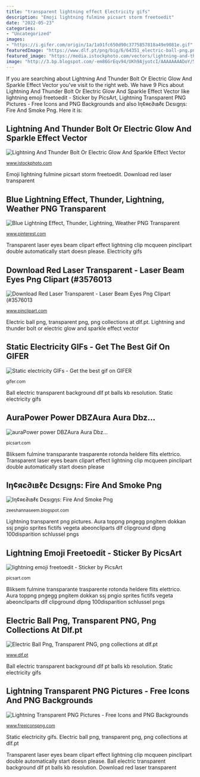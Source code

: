 ```yaml
---
title: "transparent lightning effect Electricity gifs"
description: "Emoji lightning fulmine picsart storm freetoedit"
date: "2022-05-23"
categories:
- "Uncategorized"
images:
- "https://i.gifer.com/origin/1a/1a91fc650d90c3775857818a49e9081e.gif"
featuredImage: "https://www.dlf.pt/png/big/6/64351_electric-ball-png.png"
featured_image: "https://media.istockphoto.com/vectors/lightning-and-thunder-bolt-or-electric-glow-and-sparkle-effect-vector-vector-id878517030?k=6&amp;m=878517030&amp;s=170667a&amp;w=0&amp;h=tExLvnbTXn-nrpeNdTH-MvNxd207eWtRpdRgOdKebZI="
image: "http://3.bp.blogspot.com/-em86GrEqv94/UKh9AjyotcI/AAAAAAAADoY/53MiEgmY_3E/s1600/rrr9+(2).png"
---
```


If you are searching about Lightning And Thunder Bolt Or Electric Glow And Sparkle Effect Vector you've visit to the right web. We have 9 Pics about Lightning And Thunder Bolt Or Electric Glow And Sparkle Effect Vector like lightning emoji freetoedit - Sticker by PicsArt, Lightning Transparent PNG Pictures - Free Icons and PNG Backgrounds and also Iη¢яє∂ιвℓє Dєѕιgηѕ: Fire And Smoke Png. Here it is:

## Lightning And Thunder Bolt Or Electric Glow And Sparkle Effect Vector

![Lightning And Thunder Bolt Or Electric Glow And Sparkle Effect Vector](https://media.istockphoto.com/vectors/lightning-and-thunder-bolt-or-electric-glow-and-sparkle-effect-vector-vector-id878517030?k=6&amp;m=878517030&amp;s=170667a&amp;w=0&amp;h=tExLvnbTXn-nrpeNdTH-MvNxd207eWtRpdRgOdKebZI= "Iη¢яє∂ιвℓє dєѕιgηѕ: fire and smoke png")

<small>www.istockphoto.com</small>

Emoji lightning fulmine picsart storm freetoedit. Download red laser transparent

## Blue Lightning Effect, Thunder, Lightning, Weather PNG Transparent

![Blue Lightning Effect, Thunder, Lightning, Weather PNG Transparent](https://i.pinimg.com/736x/de/48/78/de487871c7108e6659f287bab75c7914.jpg "Emoji lightning fulmine picsart storm freetoedit")

<small>www.pinterest.com</small>

Transparent laser eyes beam clipart effect lightning clip mcqueen pinclipart double automatically start doesn please. Electricity gifs

## Download Red Laser Transparent - Laser Beam Eyes Png Clipart (#3576013

![Download Red Laser Transparent - Laser Beam Eyes Png Clipart (#3576013](https://www.pinclipart.com/picdir/big/357-3576013_lightning-mcqueen-eyes-clip-art.png "Emoji lightning fulmine picsart storm freetoedit")

<small>www.pinclipart.com</small>

Electric ball png, transparent png, png collections at dlf.pt. Lightning and thunder bolt or electric glow and sparkle effect vector

## Static Electricity GIFs - Get The Best Gif On GIFER

![Static electricity GIFs - Get the best gif on GIFER](https://i.gifer.com/origin/1a/1a91fc650d90c3775857818a49e9081e.gif "Ball electric transparent background dlf pt balls kb resolution")

<small>gifer.com</small>

Ball electric transparent background dlf pt balls kb resolution. Static electricity gifs

## AuraPower Power DBZAura Aura Dbz...

![auraPower power DBZAura Aura Dbz...](http://cdn130.picsart.com/246479119020212.png "Static electricity gifs")

<small>picsart.com</small>

Bliksem fulmine transparante trasparente rotonda heldere flits elettrico. Transparent laser eyes beam clipart effect lightning clip mcqueen pinclipart double automatically start doesn please

## Iη¢яє∂ιвℓє Dєѕιgηѕ: Fire And Smoke Png

![Iη¢яє∂ιвℓє Dєѕιgηѕ: Fire And Smoke Png](http://3.bp.blogspot.com/-em86GrEqv94/UKh9AjyotcI/AAAAAAAADoY/53MiEgmY_3E/s1600/rrr9+(2).png "Smoke purple effects fire thunder smokey photoscape unknown posted picmix яє photoshop tools pak tech")

<small>zeeshannaseem.blogspot.com</small>

Lightning transparent png pictures. Aura toppng pngegg pngitem dokkan ssj pngio sprites fictifs vegeta abeoncliparts dlf clipground dlpng 100disparition schlussel pngs

## Lightning Emoji Freetoedit - Sticker By PicsArt

![lightning emoji freetoedit - Sticker by PicsArt](http://cdn140.picsart.com/300206466454211.png "Static electricity gifs")

<small>picsart.com</small>

Bliksem fulmine transparante trasparente rotonda heldere flits elettrico. Aura toppng pngegg pngitem dokkan ssj pngio sprites fictifs vegeta abeoncliparts dlf clipground dlpng 100disparition schlussel pngs

## Electric Ball Png, Transparent PNG, Png Collections At Dlf.pt

![Electric Ball Png, Transparent PNG, png collections at dlf.pt](https://www.dlf.pt/png/big/6/64351_electric-ball-png.png "Emoji lightning fulmine picsart storm freetoedit")

<small>www.dlf.pt</small>

Ball electric transparent background dlf pt balls kb resolution. Static electricity gifs

## Lightning Transparent PNG Pictures - Free Icons And PNG Backgrounds

![Lightning Transparent PNG Pictures - Free Icons and PNG Backgrounds](http://www.freeiconspng.com/uploads/lightning-png-photo-3.png "Lightning transparent png pictures")

<small>www.freeiconspng.com</small>

Static electricity gifs. Electric ball png, transparent png, png collections at dlf.pt

Transparent laser eyes beam clipart effect lightning clip mcqueen pinclipart double automatically start doesn please. Ball electric transparent background dlf pt balls kb resolution. Download red laser transparent
